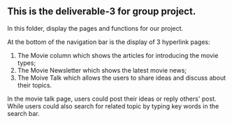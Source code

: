 ## This is the deliverable-3 for group project.
In this folder, display the pages and functions for our project. 


At the bottom of the navigation bar is the display of 3 hyperlink pages:
1. The Movie column which shows the articles for introducing the movie types;
2. The Movie Newsletter which shows the latest movie news;
3. The Moive Talk which allows the users to share ideas and discuss about their topics.

In the movie talk page, users could post their ideas or reply others' post.
While users could also search for related topic by typing key words in the search bar.